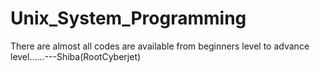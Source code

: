 # Unix_System_Programming
There are almost all codes are available from beginners level to advance level......---Shiba(RootCyberjet) 
